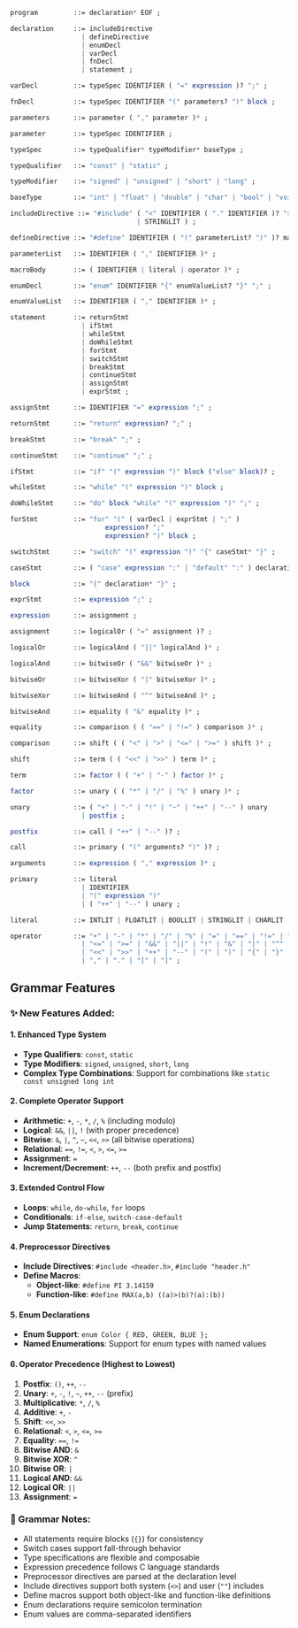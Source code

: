 
```mathematica
program         ::= declaration* EOF ;

declaration     ::= includeDirective
                  | defineDirective
                  | enumDecl
                  | varDecl
                  | fnDecl
                  | statement ;

varDecl         ::= typeSpec IDENTIFIER ( "=" expression )? ";" ;

fnDecl          ::= typeSpec IDENTIFIER "(" parameters? ")" block ;

parameters      ::= parameter ( "," parameter )* ;

parameter       ::= typeSpec IDENTIFIER ;

typeSpec        ::= typeQualifier* typeModifier* baseType ;

typeQualifier   ::= "const" | "static" ;

typeModifier    ::= "signed" | "unsigned" | "short" | "long" ;

baseType        ::= "int" | "float" | "double" | "char" | "bool" | "void" ;

includeDirective ::= "#include" ( "<" IDENTIFIER ( "." IDENTIFIER )? ">" 
                                | STRINGLIT ) ;

defineDirective ::= "#define" IDENTIFIER ( "(" parameterList? ")" )? macroBody? ;

parameterList   ::= IDENTIFIER ( "," IDENTIFIER )* ;

macroBody       ::= ( IDENTIFIER | literal | operator )* ;

enumDecl        ::= "enum" IDENTIFIER "{" enumValueList? "}" ";" ;

enumValueList   ::= IDENTIFIER ( "," IDENTIFIER )* ;

statement       ::= returnStmt
                  | ifStmt
                  | whileStmt
                  | doWhileStmt
                  | forStmt
                  | switchStmt
                  | breakStmt
                  | continueStmt
                  | assignStmt
                  | exprStmt ;

assignStmt      ::= IDENTIFIER "=" expression ";" ;

returnStmt      ::= "return" expression? ";" ;

breakStmt       ::= "break" ";" ;

continueStmt    ::= "continue" ";" ;

ifStmt          ::= "if" "(" expression ")" block ("else" block)? ;

whileStmt       ::= "while" "(" expression ")" block ;

doWhileStmt     ::= "do" block "while" "(" expression ")" ";" ;

forStmt         ::= "for" "(" ( varDecl | exprStmt | ";" ) 
                        expression? ";" 
                        expression? ")" block ;

switchStmt      ::= "switch" "(" expression ")" "{" caseStmt* "}" ;

caseStmt        ::= ( "case" expression ":" | "default" ":" ) declaration* ;

block           ::= "{" declaration* "}" ;

exprStmt        ::= expression ";" ;

expression      ::= assignment ;

assignment      ::= logicalOr ( "=" assignment )? ;

logicalOr       ::= logicalAnd ( "||" logicalAnd )* ;

logicalAnd      ::= bitwiseOr ( "&&" bitwiseOr )* ;

bitwiseOr       ::= bitwiseXor ( "|" bitwiseXor )* ;

bitwiseXor      ::= bitwiseAnd ( "^" bitwiseAnd )* ;

bitwiseAnd      ::= equality ( "&" equality )* ;

equality        ::= comparison ( ( "==" | "!=" ) comparison )* ;

comparison      ::= shift ( ( "<" | ">" | "<=" | ">=" ) shift )* ;

shift           ::= term ( ( "<<" | ">>" ) term )* ;

term            ::= factor ( ( "+" | "-" ) factor )* ;

factor          ::= unary ( ( "*" | "/" | "%" ) unary )* ;

unary           ::= ( "+" | "-" | "!" | "~" | "++" | "--" ) unary
                  | postfix ;

postfix         ::= call ( "++" | "--" )? ;

call            ::= primary ( "(" arguments? ")" )? ;

arguments       ::= expression ( "," expression )* ;

primary         ::= literal
                  | IDENTIFIER  
                  | "(" expression ")"
                  | ( "++" | "--" ) unary ;

literal         ::= INTLIT | FLOATLIT | BOOLLIT | STRINGLIT | CHARLIT ;

operator        ::= "+" | "-" | "*" | "/" | "%" | "=" | "==" | "!=" | "<" | ">" 
                  | "<=" | ">=" | "&&" | "||" | "!" | "&" | "|" | "^" | "~" 
                  | "<<" | ">>" | "++" | "--" | "(" | ")" | "{" | "}" | ";" 
                  | "," | "." | "[" | "]" ;
```

## Grammar Features

### ✨ New Features Added:

#### **1. Enhanced Type System**
- **Type Qualifiers**: `const`, `static`
- **Type Modifiers**: `signed`, `unsigned`, `short`, `long`
- **Complex Type Combinations**: Support for combinations like `static const unsigned long int`

#### **2. Complete Operator Support**
- **Arithmetic**: `+`, `-`, `*`, `/`, `%` (including modulo)
- **Logical**: `&&`, `||`, `!` (with proper precedence)
- **Bitwise**: `&`, `|`, `^`, `~`, `<<`, `>>` (all bitwise operations)
- **Relational**: `==`, `!=`, `<`, `>`, `<=`, `>=`
- **Assignment**: `=`
- **Increment/Decrement**: `++`, `--` (both prefix and postfix)

#### **3. Extended Control Flow**
- **Loops**: `while`, `do-while`, `for` loops
- **Conditionals**: `if-else`, `switch-case-default`
- **Jump Statements**: `return`, `break`, `continue`

#### **4. Preprocessor Directives**
- **Include Directives**: `#include <header.h>`, `#include "header.h"`
- **Define Macros**: 
  - **Object-like**: `#define PI 3.14159`
  - **Function-like**: `#define MAX(a,b) ((a)>(b)?(a):(b))`

#### **5. Enum Declarations**
- **Enum Support**: `enum Color { RED, GREEN, BLUE };`
- **Named Enumerations**: Support for enum types with named values

#### **6. Operator Precedence (Highest to Lowest)**
1. **Postfix**: `()`, `++`, `--`
2. **Unary**: `+`, `-`, `!`, `~`, `++`, `--` (prefix)
3. **Multiplicative**: `*`, `/`, `%`
4. **Additive**: `+`, `-`
5. **Shift**: `<<`, `>>`
6. **Relational**: `<`, `>`, `<=`, `>=`
7. **Equality**: `==`, `!=`
8. **Bitwise AND**: `&`
9. **Bitwise XOR**: `^`
10. **Bitwise OR**: `|`
11. **Logical AND**: `&&`
12. **Logical OR**: `||`
13. **Assignment**: `=`

### 📝 Grammar Notes:
- All statements require blocks (`{}`) for consistency
- Switch cases support fall-through behavior
- Type specifications are flexible and composable
- Expression precedence follows C language standards
- Preprocessor directives are parsed at the declaration level
- Include directives support both system (`<>`) and user (`""`) includes
- Define macros support both object-like and function-like definitions
- Enum declarations require semicolon termination
- Enum values are comma-separated identifiers 
